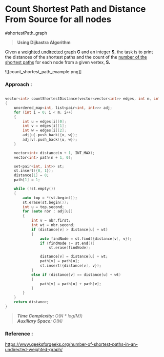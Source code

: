 # Count Shortest Path and Distance From Source for all nodes
#shortestPath_graph


>**Using Dijkastra Algorithm**

Given a [weighted undirected graph](https://www.geeksforgeeks.org/graph-and-its-representations/) [](https://www.geeksforgeeks.org/graph-data-structure-and-algorithms/)**G** and an integer **S**, the task is to print the distances of the shortest paths and the count of the [number of the shortest paths](https://www.geeksforgeeks.org/number-shortest-paths-unweighted-directed-graph/) for each node from a given vertex, **S.**

![[count_shortest_path_example.png]]


### Approach :

```C++

vector<int> countShortestDistance(vector<vector<int>> edges, int n, int m, int src)
{
    unordered_map<int, list<pair<int, int>>> adj;
    for (int i = 0; i < m; i++)
    {
        int u = edges[i][0];
        int v = edges[i][1];
        int w = edges[i][2];
        adj[u].push_back({v, w});
        adj[v].push_back({u, w});
    }

    vector<int> distance(n + 1, INT_MAX);
    vector<int> path(n + 1, 0);

    set<pair<int, int>> st;
    st.insert({0, 1});
    distance[1] = 0;
    path[1] = 1;

    while (!st.empty())
    {
        auto top = *(st.begin());
        st.erase(st.begin());
        int u = top.second;
        for (auto nbr : adj[u])
        {
            int v = nbr.first;
            int wt = nbr.second;
            if (distance[v] > distance[u] + wt)
            {
                auto findNode = st.find({distance[v], v});
                if (findNode != st.end())
                    st.erase(findNode);

                distance[v] = distance[u] + wt;
                path[v] = path[u];
                st.insert({distance[v], v});
            }
            else if (distance[v] == distance[u] + wt)
            {
                path[v] = path[u] + path[v];
            }
        }
    }
    return distance;
}
```



> _**Time Complexity:** O(N * log(M))_    
_**Auxiliary Space:** O(N)_


### Reference :
https://www.geeksforgeeks.org/number-of-shortest-paths-in-an-undirected-weighted-graph/